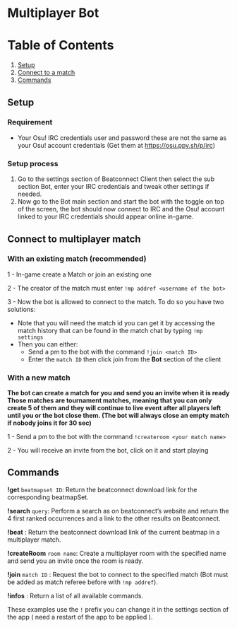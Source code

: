 # Multiplayer Bot

# Table of Contents
1. [Setup](#setup)
2. [Connect to a match](#connect-to-multiplayer-match)
3. [Commands](#commands)

## Setup

### Requirement 

- Your Osu! IRC credentials user and password these are not the same as your Osu! account credentials (Get them at https://osu.ppy.sh/p/irc)

### Setup process 

1. Go to the settings section of Beatconnect Client then select the sub section Bot, enter your IRC credentials and tweak other settings if needed.
2. Now go to the Bot main section and start the bot with the toggle on top of the screen, the bot should now connect to IRC and the Osu! account linked to your IRC credentials should appear online in-game.

## Connect to multiplayer match

### With an existing match (recommended) 

1 - In-game create a Match or join an existing one 

2 - The creator of the match must enter `!mp addref <username of the bot>`

3 - Now the bot is allowed to connect to the match. To do so you have two solutions:

- Note that you will need the match id you can get it by accessing the match history that can be found in the match chat by typing `!mp settings` 
- Then you can either: 
    - Send a pm to the bot with the command `!join <match ID>`
    - Enter the `match ID` then click join from the **Bot** section of the client 
    
    
### With a new match 

**The bot can create a match for you and send you an invite when it is ready
Those matches are tournament matches, meaning that you can only create 5 of them and they will continue to live event after all players left until you or the bot close them. 
(The bot will always close an empty match if nobody joins it for 30 sec)**

1 - Send a pm to the bot with the command `!createroom <your match name>`

2 - You will receive an invite from the bot, click on it and start playing


## Commands

**!get** `beatmapset ID`: Return the beatconnect download link for the corresponding beatmapSet.

**!search** `query`: Perform a search as on beatconnect’s website and return the 4 first ranked occurrences and a link to the other results on Beatconnect.

**!beat** : Return the beatconnect download link of the current beatmap in a multiplayer match.

**!createRoom** `room name`: Create a multiplayer room with the specified name and send you an invite once the room is ready.

**!join** `match ID` : Request the bot to connect to the specified match (Bot must be added as match referee before with `!mp addref`).

**!infos** : Return a list of all available commands.

These examples use the `!` prefix you can change it in the settings section of the app ( need a restart of the app to be applied ).
